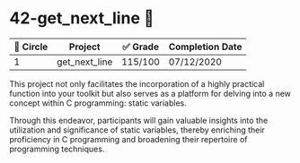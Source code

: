 # 42-get_next_line 📖

| :large_blue_circle: Circle | Project | :white_check_mark: Grade | Completion Date |
| --- | --- | --- | --- |
| 1 | get_next_line | 115/100 | 07/12/2020 |

This project not only facilitates the incorporation of a highly practical function into your toolkit but also serves as a platform for delving into a new concept within C programming: static variables. 

Through this endeavor, participants will gain valuable insights into the utilization and significance of static variables, thereby enriching their proficiency in C programming and broadening their repertoire of programming techniques.


